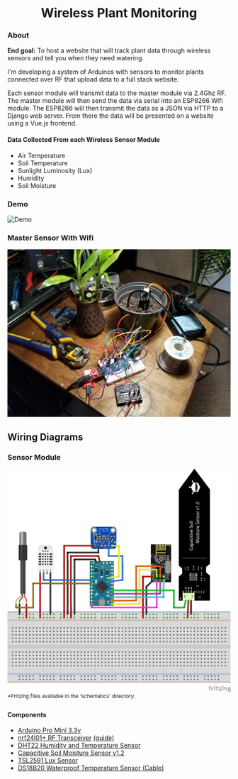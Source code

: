 <h1 align="center" font-weight="bold">Wireless Plant Monitoring</h1>

### About
**End goal:** To host a website that will track plant data through wireless sensors and tell you when they need watering.

I'm developing a system of Arduinos with sensors to monitor plants connected over RF that upload data to a full stack website.

Each sensor module will transmit data to the master module via 2.4Ghz RF. The master module will then send the data via serial into an ESP8266 Wifi module. The ESP8266 will then transmit the data as a JSON via HTTP to a Django web server. From there the data will be presented on a website using a Vue.js frontend.

#### Data Collected From each Wireless Sensor Module
- Air Temperature
- Soil Temperature
- Sunlight Luminosity (Lux)
- Humidity
- Soil Moisture

### Demo
![Demo](https://github.com/Matthew-Hubbard/Plant_Monitor_Project/blob/master/Pictures/Demo1.gif)

### Master Sensor With Wifi
![Master Sensor With Wifi](https://github.com/Matthew-Hubbard/Plant_Monitor_Project/blob/master/plant_back_end/sensors/static/images/master_prototype_1.jpg)




## Wiring Diagrams
### Sensor Module
![Fritzing Breadboard Wiring Diagram](https://github.com/Matthew-Hubbard/Plant_Monitor_Project/blob/master/schematics/Plant_Monitoring_Project_v1.0_bb.png)
<sup>\*Fritzing files available in the 'schematics' directory.</sup>
#### Components
- [Arduino Pro Mini 3.3v](https://www.sparkfun.com/products/11114)
- [nrf24l01+ RF Transceiver](https://www.sparkfun.com/datasheets/Components/SMD/nRF24L01Pluss_Preliminary_Product_Specification_v1_0.pdf) [(guide)](https://medium.com/@benjamindavidfraser/arduino-nrf24l01-communications-947e1acb33fb)
- [DHT22 Humidity and Temperature Sensor](https://www.adafruit.com/product/385)
- [Capacitive Soil Moisture Sensor v1.2](https://www.dfrobot.com/product-1385.html)
- [TSL2591 Lux Sensor](https://learn.adafruit.com/adafruit-tsl2591)
- [DS18B20 Waterproof Temperature Sensor (Cable)](https://www.adafruit.com/product/381)


